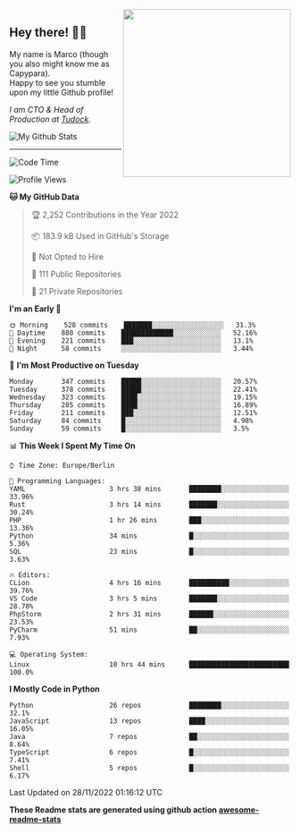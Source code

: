 <img src="https://capypara.de/para_logo.png?a=13" align="right" width="300">

## Hey there! 👋🙃
My name is Marco (though you also might know me as Capypara).  
Happy to see you stumble upon my little Github profile!

*I am CTO & Head of Production at <a href="http://tudock.de">Tudock</a>.*


![My Github Stats](https://github-readme-stats.vercel.app/api?username=theCapypara&show_icons=true&title_color=8ea106&text_color=ffffff&icon_color=8ea106&bg_color=2F343F&hide_border=1)

---
<!--START_SECTION:waka-->
![Code Time](http://img.shields.io/badge/Code%20Time-1%2C937%20hrs%2014%20mins-blue)

![Profile Views](http://img.shields.io/badge/Profile%20Views-1-blue)

**🐱 My GitHub Data** 

> 🏆 2,252 Contributions in the Year 2022
 > 
> 📦 183.9 kB Used in GitHub's Storage 
 > 
> 🚫 Not Opted to Hire
 > 
> 📜 111 Public Repositories 
 > 
> 🔑 21 Private Repositories  
 > 
**I'm an Early 🐤** 

```text
🌞 Morning    528 commits    ███████░░░░░░░░░░░░░░░░░░   31.3% 
🌆 Daytime    880 commits    █████████████░░░░░░░░░░░░   52.16% 
🌃 Evening    221 commits    ███░░░░░░░░░░░░░░░░░░░░░░   13.1% 
🌙 Night      58 commits     ░░░░░░░░░░░░░░░░░░░░░░░░░   3.44%

```
📅 **I'm Most Productive on Tuesday** 

```text
Monday       347 commits    █████░░░░░░░░░░░░░░░░░░░░   20.57% 
Tuesday      378 commits    █████░░░░░░░░░░░░░░░░░░░░   22.41% 
Wednesday    323 commits    ████░░░░░░░░░░░░░░░░░░░░░   19.15% 
Thursday     285 commits    ████░░░░░░░░░░░░░░░░░░░░░   16.89% 
Friday       211 commits    ███░░░░░░░░░░░░░░░░░░░░░░   12.51% 
Saturday     84 commits     █░░░░░░░░░░░░░░░░░░░░░░░░   4.98% 
Sunday       59 commits     █░░░░░░░░░░░░░░░░░░░░░░░░   3.5%

```


📊 **This Week I Spent My Time On** 

```text
⌚︎ Time Zone: Europe/Berlin

💬 Programming Languages: 
YAML                     3 hrs 38 mins       ████████░░░░░░░░░░░░░░░░░   33.96% 
Rust                     3 hrs 14 mins       ███████░░░░░░░░░░░░░░░░░░   30.24% 
PHP                      1 hr 26 mins        ███░░░░░░░░░░░░░░░░░░░░░░   13.36% 
Python                   34 mins             █░░░░░░░░░░░░░░░░░░░░░░░░   5.36% 
SQL                      23 mins             █░░░░░░░░░░░░░░░░░░░░░░░░   3.63%

🔥 Editors: 
CLion                    4 hrs 16 mins       ██████████░░░░░░░░░░░░░░░   39.76% 
VS Code                  3 hrs 5 mins        ███████░░░░░░░░░░░░░░░░░░   28.78% 
PhpStorm                 2 hrs 31 mins       ██████░░░░░░░░░░░░░░░░░░░   23.53% 
PyCharm                  51 mins             ██░░░░░░░░░░░░░░░░░░░░░░░   7.93%

💻 Operating System: 
Linux                    10 hrs 44 mins      █████████████████████████   100.0%

```

**I Mostly Code in Python** 

```text
Python                   26 repos            ████████░░░░░░░░░░░░░░░░░   32.1% 
JavaScript               13 repos            ████░░░░░░░░░░░░░░░░░░░░░   16.05% 
Java                     7 repos             ██░░░░░░░░░░░░░░░░░░░░░░░   8.64% 
TypeScript               6 repos             █░░░░░░░░░░░░░░░░░░░░░░░░   7.41% 
Shell                    5 repos             █░░░░░░░░░░░░░░░░░░░░░░░░   6.17%

```



 Last Updated on 28/11/2022 01:16:12 UTC
<!--END_SECTION:waka-->

**These Readme stats are generated using github action [awesome-readme-stats](https://github.com/anmol098/waka-readme-stats)**
